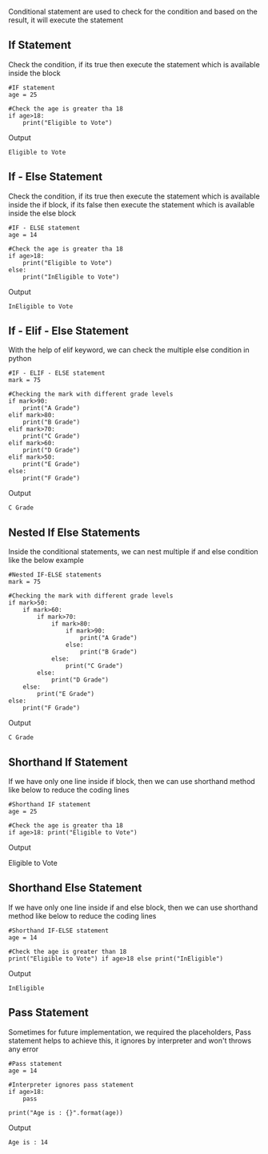Conditional statement are used to check for the condition and based on the result, it will execute the statement

## **If Statement**
Check the condition, if its true then execute the statement which is available inside the block

    #IF statement
    age = 25

    #Check the age is greater tha 18
    if age>18:
        print("Eligible to Vote")

 Output

    Eligible to Vote

## **If - Else Statement**
Check the condition, if its true then execute the statement which is available inside the if block, if its false then execute the statement which is available inside the else block

    #IF - ELSE statement
    age = 14

    #Check the age is greater tha 18
    if age>18:
        print("Eligible to Vote")
    else:
        print("InEligible to Vote")

 Output

    InEligible to Vote

## **If - Elif - Else Statement**
With the help of elif keyword, we can check the multiple else condition in python

    #IF - ELIF - ELSE statement
    mark = 75

    #Checking the mark with different grade levels
    if mark>90:
        print("A Grade")
    elif mark>80:
        print("B Grade")
    elif mark>70:
        print("C Grade")
    elif mark>60:
        print("D Grade")
    elif mark>50:
        print("E Grade")
    else:
        print("F Grade")

 Output

    C Grade

## **Nested If Else Statements**
Inside the conditional statements, we can nest multiple if and else condition like the below example

    #Nested IF-ELSE statements
    mark = 75

    #Checking the mark with different grade levels
    if mark>50:
        if mark>60:
            if mark>70:
                if mark>80:
                    if mark>90:
                        print("A Grade")
                    else:
                        print("B Grade")
                else:
                    print("C Grade")
            else:
                print("D Grade")
        else:
            print("E Grade")
    else:
        print("F Grade")

 Output

    C Grade

## **Shorthand If Statement**
If we have only one line inside if block, then we can use shorthand method like below to reduce the coding lines

    #Shorthand IF statement
    age = 25

    #Check the age is greater tha 18
    if age>18: print("Eligible to Vote")

 Output

   Eligible to Vote

## **Shorthand Else Statement**
If we have only one line inside if and else block, then we can use shorthand method like below to reduce the coding lines

    #Shorthand IF-ELSE statement
    age = 14

    #Check the age is greater than 18
    print("Eligible to Vote") if age>18 else print("InEligible")

 Output

    InEligible

## **Pass Statement**
Sometimes for future implementation, we required the placeholders, Pass statement helps to achieve this, it ignores by interpreter and won't throws any error

    #Pass statement
    age = 14

    #Interpreter ignores pass statement
    if age>18:
        pass

    print("Age is : {}".format(age))

 Output

    Age is : 14